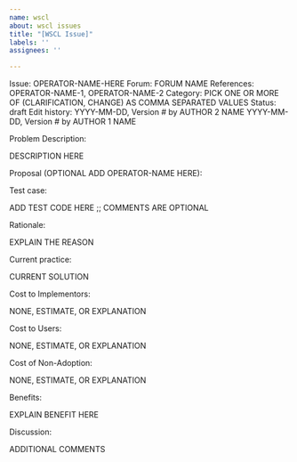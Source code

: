 ```yaml
---
name: wscl
about: wscl issues
title: "[WSCL Issue]"
labels: ''
assignees: ''

---
```


Issue:          OPERATOR-NAME-HERE
Forum:          FORUM NAME
References:     OPERATOR-NAME-1, OPERATOR-NAME-2
Category:       PICK ONE OR MORE OF (CLARIFICATION, CHANGE) AS COMMA SEPARATED VALUES
Status:         draft
Edit history:   YYYY-MM-DD, Version # by AUTHOR 2 NAME
                       YYYY-MM-DD, Version # by AUTHOR 1 NAME

Problem Description:

DESCRIPTION HERE

Proposal (OPTIONAL ADD OPERATOR-NAME HERE):



Test case:


ADD TEST CODE HERE
;; COMMENTS ARE OPTIONAL



Rationale:

  EXPLAIN THE REASON

Current practice:

  CURRENT SOLUTION

Cost to Implementors:

  NONE, ESTIMATE, OR EXPLANATION

Cost to Users:

  NONE, ESTIMATE, OR EXPLANATION

Cost of Non-Adoption:

  NONE, ESTIMATE, OR EXPLANATION

Benefits:

  EXPLAIN BENEFIT HERE

Discussion:

  ADDITIONAL COMMENTS
